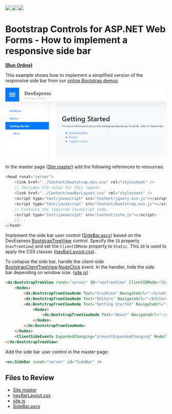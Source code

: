 <!-- default badges list -->
![](https://img.shields.io/endpoint?url=https://codecentral.devexpress.com/api/v1/VersionRange/128549035/17.2.5%2B)
[![](https://img.shields.io/badge/Open_in_DevExpress_Support_Center-FF7200?style=flat-square&logo=DevExpress&logoColor=white)](https://supportcenter.devexpress.com/ticket/details/T605275)
[![](https://img.shields.io/badge/📖_How_to_use_DevExpress_Examples-e9f6fc?style=flat-square)](https://docs.devexpress.com/GeneralInformation/403183)
<!-- default badges end -->

# Bootstrap Controls for ASP.NET Web Forms - How to implement a responsive side bar
<!-- run online -->
**[[Run Online]](https://codecentral.devexpress.com/128549035/)**
<!-- run online end -->


This example shows how to implement a simplified version of the responsive side bar from our [online Bootstrap demos](https://demos.devexpress.com/bootstrap/).

![Side bar](side-bar.png)

In the master page ([Site.master](./CS/NavBarResponsive/Shared/Site.master)) add the following references to resources:

```js
<head runat="server">
    <link href="../Content/bootstrap.min.css" rel="stylesheet" />
    // Includes CSS rules for this layout.
    <link href="../Content/navBarLayout.css" rel="stylesheet" />
    <script type="text/javascript" src="Content/jquery.min.js"></script>
    <script type="text/javascript" src="Content/bootstrap.min.js"></script>
    // Contains the required JavaScript code.
    <script type="text/javascript" src="Content/site.js"></script>
    //...
</head>
```

Implement the side bar user control ([SideBar.ascx](./CS/NavBarResponsive/Shared/SideBar.ascx)) based on the DevExpress [BootstrapTreeView](https://demos.devexpress.com/Bootstrap/Navigation/TreeView.aspx) control. Specify the `ID` property (`navTreeView`) and set the `ClientIDMode` property to `Static`. This `ID` is used to apply the CSS classes ([navBarLayout.css](./CS/NavBarResponsive/Content/navBarLayout.css)). 

To collapse the side bar, handle the client-side [BootstrapClientTreeView](https://docs.devexpress.com/AspNetBootstrap/js-BootstrapClientTreeView._members).[NodeClick](https://docs.devexpress.com/AspNet/js-ASPxClientTreeView.NodeClick) event. In the handler, hide the side bar depending on window size. ([site.js](./CS/NavBarResponsive/Content/site.js))

```html
<dx:BootstrapTreeView runat="server" ID="navTreeView" ClientIDMode="Static" ClientInstanceName="navTreeView" ShowExpandButtons="false" >
    <Nodes>
        <dx:BootstrapTreeViewNode Text="GridView" NavigateUrl="~/GridView.aspx" IconCssClass="fas fa-th" />
        <dx:BootstrapTreeViewNode Text="Editors" NavigateUrl="~/Editors.aspx" IconCssClass="fas fa-edit" />
        <dx:BootstrapTreeViewNode Text="Getting Started" NavigateUrl="~/Default.aspx" IconCssClass="fas fa-question" Expanded="true">
            <Nodes>
                <dx:BootstrapTreeViewNode Text="About" NavigateUrl="~/About.aspx" />
            </Nodes>
        </dx:BootstrapTreeViewNode>
    </Nodes>
    <ClientSideEvents ExpandedChanging="preventExpandedChanging" NodeClick="onSideBarNodeClick" />
</dx:BootstrapTreeView>
```

Add the side bar user control in the master page:

```html
<uc:SideBar runat="server" id="SideBar" />
```


## Files to Review

* [Site.master](./CS/NavBarResponsive/Shared/Site.master)
* [navBarLayout.css](./CS/NavBarResponsive/Content/navBarLayout.css)
* [site.js](./CS/NavBarResponsive/Content/site.js)
* [SideBar.ascx](./CS/NavBarResponsive/Shared/SideBar.ascx)
